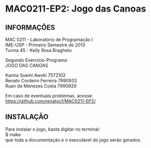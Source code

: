 MAC0211-EP2: Jogo das Canoas
============================

INFORMAÇÔES
-----------

MAC 0211 - Laboratório de Programação I   
IME-USP  - Primeiro  Semestre  de  2013   
Turma 45 - Kelly Rosa Bragheto             
                                           
Segundo Exercício-Programa:                
JOGO DAS CANOAS                            
                                           
Karina Suemi Awoki              7572102    
Renato Cordeiro Ferreira        7990933    
Ruan de Menezes Costa           7990929    
                                           
Em caso de eventuais problemas, acesse:       
https://github.com/renatocf/MAC0211-EP2/   

INSTALAÇÃO 
----------

Para instalar o jogo, basta digitar no 
terminal:  
        $ make  
que toda a documentação e o executável
do jogo serão gerados.
